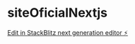 # siteOficialNextjs

[Edit in StackBlitz next generation editor ⚡️](https://stackblitz.com/~/github.com/INACIO12/siteOficialNextjs)